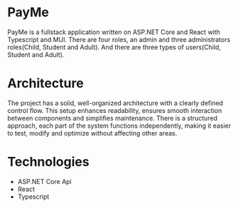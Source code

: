 # PayMe

PayMe is a fullstack application written on ASP.NET Core and React with Typescript and MUI.
There are four roles, an admin and three administrators roles(Child, Student and Adult). 
And there are three types of users(Child, Student and Adult). 

# Architecture

The project has a solid, well-organized architecture with a clearly defined control flow. This setup enhances readability, ensures smooth interaction between components and simplifies maintenance. There is a structured approach, each part of the system functions independently, making it easier to test, modify and optimize without affecting other areas.

# Technologies

- ASP.NET Core Api
- React
- Typescript
